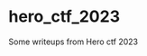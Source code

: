 # hero_ctf_2023

<!--
#field
CTF

#groups
Writeups

#languages
Python

#frames and libs

-->

Some writeups from Hero ctf 2023
